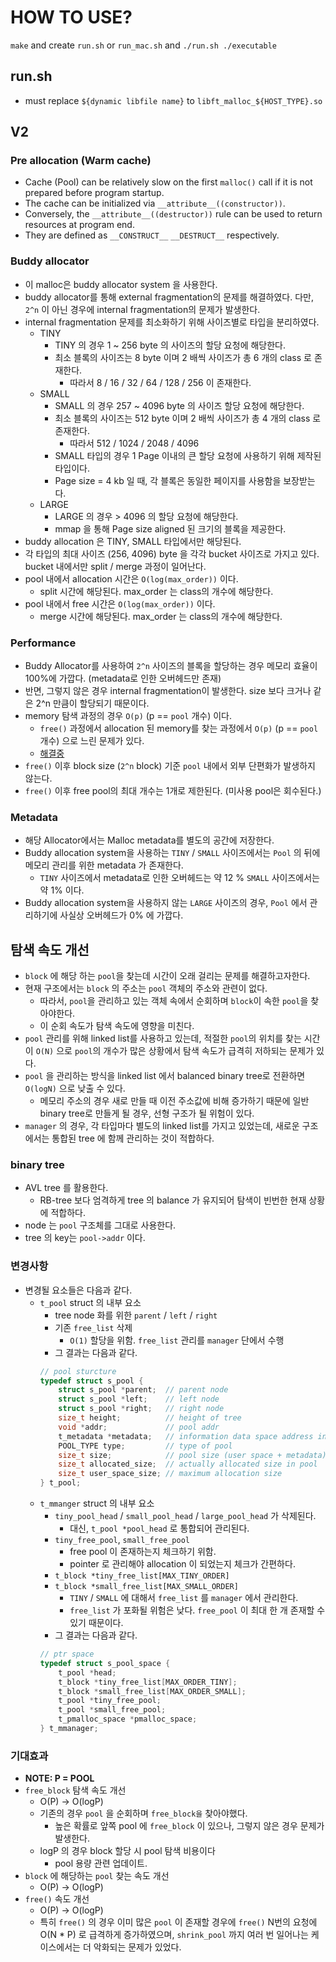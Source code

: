 # HOW TO USE?
`make` and create `run.sh` or `run_mac.sh` and `./run.sh ./executable`
## run.sh
- must replace `${dynamic libfile name}` to `libft_malloc_${HOST_TYPE}.so`

## V2
### Pre allocation (Warm cache)
- Cache (Pool) can be relatively slow on the first `malloc()` call if it is not prepared before program startup.
- The cache can be initialized via `__attribute__((constructor))`.
- Conversely, the `__attribute__((destructor))` rule can be used to return resources at program end.
- They are defined as `__CONSTRUCT__` `__DESTRUCT__` respectively.

### Buddy allocator
- 이 malloc은 buddy allocator system 을 사용한다.
- buddy allocator를 통해 external fragmentation의 문제를 해결하였다. 다만, `2^n` 이 아닌 경우에 internal fragmentation의 문제가 발생한다.
- internal fragmentation 문제를 최소화하기 위해 사이즈별로 타입을 분리하였다.
    - TINY
        - TINY 의 경우 1 ~ 256 byte 의 사이즈의 할당 요청에 해당한다.
        - 최소 블록의 사이즈는 8 byte 이며 2 배씩 사이즈가 총 6 개의 class 로 존재한다.
            - 따라서  8 / 16 / 32 / 64 / 128 / 256 이 존재한다.
    - SMALL
        - SMALL 의 경우 257 ~ 4096 byte 의 사이즈 할당 요청에 해당한다.
        - 최소 블록의 사이즈는 512 byte 이며  2 배씩 사이즈가 총 4 개의 class 로 존재한다.
            - 따라서 512 / 1024 / 2048 / 4096
        - SMALL 타입의 경우 1 Page 이내의 큰 할당 요청에 사용하기 위해 제작된 타입이다.
        - Page size = 4 kb 일 때, 각 블록은 동일한 페이지를 사용함을 보장받는다. 
    - LARGE
        - LARGE 의 경우 > 4096 의 할당 요청에 해당한다.
        - mmap 을 통해 Page size aligned 된 크기의 블록을 제공한다.
- buddy allocation 은 TINY, SMALL 타입에서만 해당된다.
- 각 타입의 최대 사이즈 (256, 4096) byte 을 각각 bucket 사이즈로 가지고 있다. bucket 내에서만 split / merge 과정이 일어난다.
- pool 내에서 allocation 시간은 `O(log(max_order))` 이다.
    - split 시간에 해당된다. max_order 는 class의 개수에 해당한다.
- pool 내에서 free 시간은 `O(log(max_order))` 이다.
    - merge 시간에 해당된다. max_order 는 class의 개수에 해당한다.

### Performance
- Buddy Allocator를 사용하여 `2^n` 사이즈의 블록을 할당하는 경우 메모리 효율이 100%에 가깝다. (metadata로 인한 오버헤드만 존재)
- 반면, 그렇지 않은 경우 internal fragmentation이 발생한다. size 보다 크거나 같은 2^n 만큼이 할당되기 때문이다.
- memory 탐색 과정의 경우 `O(p)` (p == `pool` 개수) 이다.
    - `free()` 과정에서 allocation 된 memory를 찾는 과정에서 `O(p)` (p == `pool` 개수) 으로 느린 문제가 있다.
    - [해결중](#TODO)
- `free()` 이후 block size (`2^n` block) 기준 `pool` 내에서 외부 단편화가 발생하지 않는다.
- `free()` 이후 free pool의 최대 개수는 1개로 제한된다. (미사용 pool은 회수된다.) 


### Metadata
- 해당 Allocator에서는 Malloc metadata를 별도의 공간에 저장한다.
- Buddy allocation system을 사용하는 `TINY` / `SMALL` 사이즈에서는 `Pool` 의 뒤에 메모리 관리를 위한 metadata 가 존재한다.
    - `TINY` 사이즈에서 metadata로 인한 오버헤드는 약 12 % `SMALL` 사이즈에서는 약 1% 이다.
- Buddy allocation system을 사용하지 않는 `LARGE` 사이즈의 경우, `Pool` 에서 관리하기에 사실상 오버헤드가 0% 에 가깝다.

## 탐색 속도 개선
- `block` 에 해당 하는 `pool`을 찾는데 시간이 오래 걸리는 문제를 해결하고자한다.
- 현재 구조에서는 `block` 의 주소는 `pool` 객체의 주소와 관련이 없다.
    - 따라서, `pool`을 관리하고 있는 객체 속에서 순회하며 `block`이 속한 `pool`을 찾아야한다.
    - 이 순회 속도가 탐색 속도에 영향을 미친다.
- `pool` 관리를 위해 linked list를 사용하고 있는데, 적절한 `pool`의 위치를 찾는 시간이 `O(N)` 으로 `pool`의 개수가 많은 상황에서 탐색 속도가 급격히 저하되는 문제가 있다.
- `pool` 을 관리하는 방식을 linked list 에서 balanced binary tree로 전환하면 `O(logN)` 으로 낮출 수 있다.
    - 메모리 주소의 경우 새로 만들 때 이전 주소값에 비해 증가하기 때문에 일반 binary tree로 만들게 될 경우, 선형 구조가 될 위험이 있다.
- `manager` 의 경우, 각 타입마다 별도의 linked list를 가지고 있었는데, 새로운 구조에서는 통합된 tree 에 함께 관리하는 것이 적합하다.

### binary tree
- AVL tree 를 활용한다.
    -  RB-tree 보다 엄격하게 tree 의 balance 가 유지되어 탐색이 빈번한 현재 상황에 적합하다.
- node 는 `pool` 구조체를 그대로 사용한다.
- tree 의 key는 `pool->addr` 이다.

### 변경사항
- 변경될 요소들은 다음과 같다.
    - `t_pool` struct 의 내부 요소
        - tree node 화를 위한 `parent` / `left` / `right`
        - 기존 `free_list` 삭제
            - `O(1)` 할당을 위함. `free_list` 관리를 `manager` 단에서 수행
        - 그 결과는 다음과 같다.
        ```C
        // pool sturcture
        typedef struct s_pool {
            struct s_pool *parent;	// parent node
            struct s_pool *left;	// left node
            struct s_pool *right;	// right node
            size_t height;			// height of tree
            void *addr;				// pool addr
            t_metadata *metadata;	// information data space address in pool
            POOL_TYPE type;			// type of pool
            size_t size;			// pool size (user space + metadata)
            size_t allocated_size;	// actually allocated size in pool
            size_t user_space_size; // maximum allocation size
        } t_pool;
        ```
    - `t_mmanger` struct 의 내부 요소
        - `tiny_pool_head` / `small_pool_head` / `large_pool_head` 가 삭제된다.
            - 대신, `t_pool *pool_head` 로 통합되어 관리된다.
        - `tiny_free_pool`, `small_free_pool`
            - free pool 이 존재하는지 체크하기 위함.
            - pointer 로 관리해야 allocation 이 되었는지 체크가 간편하다.
        - `t_block *tiny_free_list[MAX_TINY_ORDER]`
        - `t_block *small_free_list[MAX_SMALL_ORDER]`
            - `TINY` / `SMALL` 에 대해서 `free_list` 를 `manager` 에서 관리한다.
            - `free_list` 가 포화될 위험은 낮다. `free_pool` 이 최대 한 개 존재할 수 있기 때문이다.
        - 그 결과는 다음과 같다.
        ```C
        // ptr space
        typedef struct s_pool_space {
            t_pool *head;
            t_block *tiny_free_list[MAX_ORDER_TINY];
            t_block *small_free_list[MAX_ORDER_SMALL];
            t_pool *tiny_free_pool;
            t_pool *small_free_pool;
            t_pmalloc_space *pmalloc_space;
        } t_mmanager;
        ```
### 기대효과
- **NOTE: P = POOL**
- `free_block` 탐색 속도 개선
    - O(P) -> O(logP)
    - 기존의 경우 `pool` 을 순회하며 `free_block을` 찾아야했다.
        - 높은 확률로 앞쪽 pool 에 `free_block` 이 있으나, 그렇지 않은 경우 문제가 발생한다.
    - logP 의 경우 block 할당 시 pool 탐색 비용이다
        - pool 용량 관련 업데이트.
- `block` 에 해당하는 `pool` 찾는 속도 개선
    - O(P) -> O(logP)
- `free()` 속도 개선
    - O(P) -> O(logP)
    - 특히 `free()` 의 경우 이미 많은 `pool` 이 존재할 경우에 `free()` N번의 요청에 O(N * P) 로 급격하게 증가하였으며, `shrink_pool` 까지 여러 번 일어나는 케이스에서는 더 악화되는 문제가 있었다.